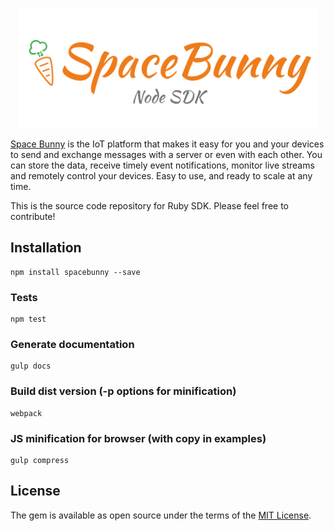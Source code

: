 <p align="center">
  <img width="480" src="assets/logo.png"/>
</p>

[Space Bunny](http://spacebunny.io) is the IoT platform that makes it easy for you and your devices to send and exchange messages with a server or even with each other. You can store the data, receive timely event notifications, monitor live streams and remotely control your devices. Easy to use, and ready to scale at any time.

This is the source code repository for Ruby SDK.
Please feel free to contribute!

## Installation

```
npm install spacebunny --save
```

### Tests

```
npm test
```

### Generate documentation

```
gulp docs
```

### Build dist version (-p options for minification)

```
webpack
```

### JS minification for browser (with copy in examples)

```
gulp compress
```

## License

The gem is available as open source under the terms of the [MIT License](http://opensource.org/licenses/MIT).

